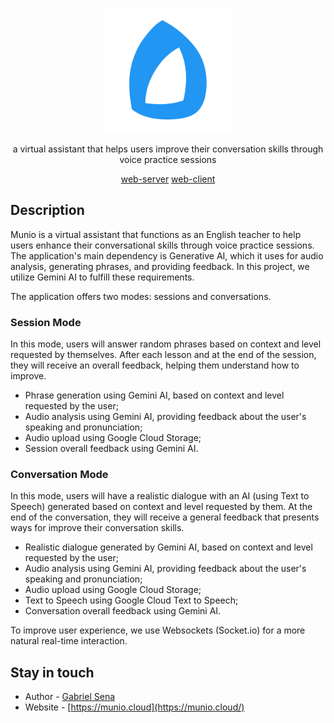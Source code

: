 <p align="center">
  <a href="http://munio.cloud/" target="blank"><img src="../docs/munio-logo.svg" width="200" alt="Munio Logo" /></a>
</p>

<p align="center">a virtual assistant that helps users improve their conversation skills through voice practice sessions</p>
<p align="center"><a href="https://github.com/muniocloud/web-server" target="blank">web-server</a> <a href="https://github.com/muniocloud/web-client" target="blank">web-client</a></p>

## Description

Munio is a virtual assistant that functions as an English teacher to help users enhance their conversational skills through voice practice sessions. The application's main dependency is Generative AI, which it uses for audio analysis, generating phrases, and providing feedback. In this project, we utilize Gemini AI to fulfill these requirements.

The application offers two modes: sessions and conversations.

### Session Mode

In this mode, users will answer random phrases based on context and level requested by themselves. After each lesson and at the end of the session, they will receive an overall feedback, helping them understand how to improve.

- Phrase generation using Gemini AI, based on context and level requested by the user;
- Audio analysis using Gemini AI, providing feedback about the user's speaking and pronunciation;
- Audio upload using Google Cloud Storage;
- Session overall feedback using Gemini AI.

### Conversation Mode

In this mode, users will have a realistic dialogue with an AI (using Text to Speech) generated based on context and level requested by them. At the end of the conversation, they will receive a general feedback that presents ways for improve their conversation skills.

- Realistic dialogue generated by Gemini AI, based on context and level requested by the user;
- Audio analysis using Gemini AI, providing feedback about the user's speaking and pronunciation;
- Audio upload using Google Cloud Storage;
- Text to Speech using Google Cloud Text to Speech;
- Conversation overall feedback using Gemini AI.

To improve user experience, we use Websockets (Socket.io) for a more natural real-time interaction.

## Stay in touch

- Author - [Gabriel Sena](https://gabrielsena.dev)
- Website - [https://munio.cloud](https://munio.cloud/)
